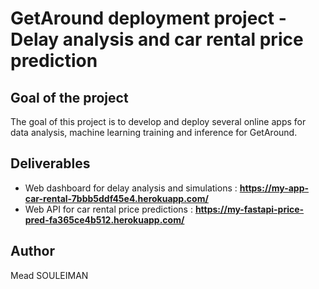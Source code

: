 # GetAround deployment project - Delay analysis and car rental price prediction


## Goal of the project

The goal of this project is to develop and deploy several online apps for data analysis, machine learning training and inference for GetAround.  

## Deliverables

- Web dashboard for delay analysis and simulations : **https://my-app-car-rental-7bbb5ddf45e4.herokuapp.com/**
- Web API for car rental price predictions : **https://my-fastapi-price-pred-fa365ce4b512.herokuapp.com/**

## Author

Mead SOULEIMAN 
